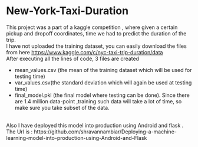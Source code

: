 # New-York-Taxi-Duration
This project was a part of a kaggle competition , where given a certain pickup and dropoff coordinates, time we had to predict the duration of the trip.<br>
I have not uploaded the training dataset, you can easily download the files from here https://www.kaggle.com/c/nyc-taxi-trip-duration/data <br>
After executing all the lines of code, 3 files are created
* mean_values.csv (the mean of the training dataset which will be used for testing time)
* var_values.csv(the standard deviation which will again be used at testing time)
* final_model.pkl (the final model where testing can be done).
Since there are 1.4 million data-point ,training such data will take a lot of time, so make sure you take subset of the data.
<br>
Also I have deployed this model into production using Android and flask .
<br>
The Url is : https://github.com/shravannambiar/Deploying-a-machine-learning-model-into-production-using-Android-and-Flask<br>

